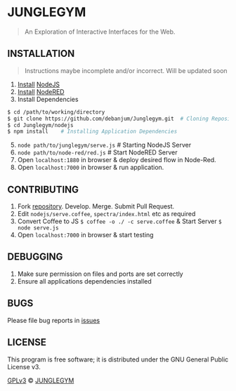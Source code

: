JUNGLEGYM
=============
> An Exploration of Interactive Interfaces for the Web.


INSTALLATION
---------------
> Instructions maybe incomplete and/or incorrect. Will be updated soon

1. [Install](https://github.com/joyent/node/wiki/installation) [NodeJS](http://nodejs.org)
2. [Install](http://nodered.org/docs/getting-started/) [NodeRED](http://nodered.org/)
3. Install Dependencies
```sh
$ cd /path/to/working/directory
$ git clone https://github.com/debanjum/Junglegym.git  # Cloning Repository
$ cd Junglegym/nodejs
$ npm install	 # Installing Application Dependencies
```
5. ```node path/to/junglegym/serve.js``` # Starting NodeJS Server
6. ```node path/to/node-red/red.js``` # Start NodeRED Server
7. Open ```localhost:1880``` in browser & deploy desired flow in Node-Red.
8. Open ```localhost:7000``` in browser & run application.


CONTRIBUTING
---------------
1. Fork [repository](https://github.com/debanjum/Junglegym). Develop. Merge. Submit Pull Request.
2. Edit ```nodejs/serve.coffee```, ```spectra/index.html``` etc as required
3. Convert Coffee to JS ```$ coffee -o ./ -c serve.coffee``` & Start Server ```$ node serve.js```
4. Open ```localhost:7000``` in browser & start testing


DEBUGGING
---------------
1. Make sure permission on files and ports are set correctly
2. Ensure all applications dependencies installed


BUGS
---------------
Please file bug reports in [issues](https://github.com/debanjum/Junglegym/issues)


LICENSE
---------------
This program is free software; it is distributed under the GNU General Public License v3.

[GPLv3](./COPYING) © [JUNGLEGYM](./AUTHORS)
